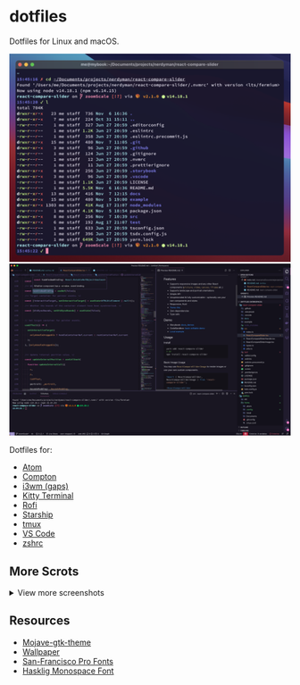 # dotfiles

Dotfiles for Linux and macOS.

[![Kitty](./scrots/kitty.png)](https://raw.githubusercontent.com/nerdyman/dotfiles/main/scrots/kitty.png)
[![VS Code](./scrots/vs-code.png)](https://raw.githubusercontent.com/nerdyman/dotfiles/main/scrots/vs-code.png)

Dotfiles for:

-   [Atom](./home/.atom)
-   [Compton](./home/.config/compton)
-   [i3wm (gaps)](./home/.config/i3)
-   [Kitty Terminal](./home/.config/kitty)
-   [Rofi](./home/.local/share/rofi/themes)
-   [Starship](./home/.config/starship)
-   [tmux](./home/.tmux.conf)
-   [VS Code](./home/.config/Code)
-   [zshrc](./home/.zshrc)

## More Scrots

<details>

<summary>View more screenshots</summary>

[![Rofi drun](./scrots/rofi-drun.png)](https://raw.githubusercontent.com/nerdyman/dotfiles/main/scrots/rofi-drun.png)
[![Rofi run](./scrots/rofi-run.png)](https://raw.githubusercontent.com/nerdyman/dotfiles/main/scrots/rofi-run.png)
[![Rofi window](./scrots/rofi-window.png)](https://raw.githubusercontent.com/nerdyman/dotfiles/main/scrots/rofi-window.png)
[![VSCode + Kitty](./scrots/vscode-kitty.png)](https://raw.githubusercontent.com/nerdyman/dotfiles/main/scrots/vscode-kitty.png)

</details>

## Resources

-   [Mojave-gtk-theme](https://github.com/vinceliuice/Mojave-gtk-theme)
-   [Wallpaper](https://dribbble.com/shots/13806303-Wave-Wallpapers)
-   [San-Francisco Pro Fonts](https://github.com/sahibjotsaggu/San-Francisco-Pro-Fonts)
-   [Hasklig Monospace Font](https://github.com/i-tu/Hasklig)
